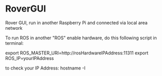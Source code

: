 # RoverGUI
Rover GUI, run in another Raspberry Pi and connected via local area network

To run ROS in another "ROS" enable hardware, do this following script in terminal:

export ROS_MASTER_URI=http://rosHardwareIPAddress:11311
export ROS_IP=yourIPAddress

to check your IP Address:
hostname -I

